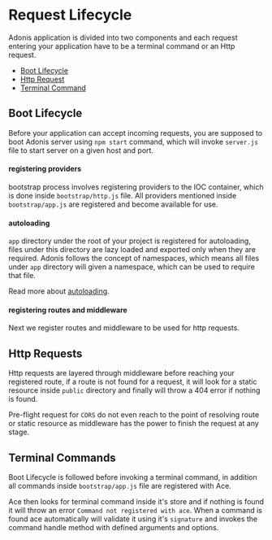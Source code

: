 # Request Lifecycle

Adonis application is divided into two components and each request entering your application have to be a terminal command or an Http request.

- [Boot Lifecycle](#boot-lifecycle)
- [Http Request](#http-request)
- [Terminal Command](#terminal-command)

## Boot Lifecycle
Before your application can accept incoming requests, you are supposed to boot Adonis server using `npm start` command, which will invoke `server.js` file to start server on a given host and port.

#### registering providers
bootstrap process involves registering providers to the IOC container, which is done inside `bootstrap/http.js` file. All providers mentioned inside `bootstrap/app.js` are registered and become available for use.

#### autoloading
`app` directory under the root of your project is registered for autoloading, files under this directory are lazy loaded and exported only when they are required. Adonis follows the concept of namespaces, which means all files under `app` directory will given a namespace, which can be used to require that file.

Read more about [autoloading]().

#### registering routes and middleware
Next we register routes and middleware to be used for http requests.

## Http Requests

Http requests are layered through middleware before reaching your registered route, if a route is not found for a request, it will look for a static resource inside `public` directory and finally will throw a 404 error if nothing is found.

Pre-flight request for `CORS` do not even reach to the point of resolving route or static resource as middleware has the power to finish the request at any stage.

## Terminal Commands

Boot Lifecycle is followed before invoking a terminal command, in addition all commands inside `bootstrap/app.js` file are registered with Ace.

Ace then looks for terminal command inside it's store and if nothing is found it will throw an error `Command not registered with ace`. When a command is found ace automatically will validate it using it's `signature` and invokes the command handle method with defined arguments and options.
